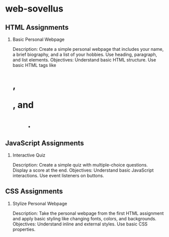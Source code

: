 # web-sovellus

## HTML Assignments
1. Basic Personal Webpage

    Description: Create a simple personal webpage that includes your name, a brief biography, and a list of your hobbies. Use heading, paragraph, and list elements.
    Objectives:
        Understand basic HTML structure.
        Use basic HTML tags like <h1>, <p>, and <ul>.

## JavaScript Assignments
1. Interactive Quiz

    Description: Create a simple quiz with multiple-choice questions. Display a score at the end.
    Objectives:
        Understand basic JavaScript interactions.
        Use event listeners on buttons.

## CSS Assignments
1. Stylize Personal Webpage

    Description: Take the personal webpage from the first HTML assignment and apply basic styling like changing fonts, colors, and backgrounds.
    Objectives:
        Understand inline and external styles.
        Use basic CSS properties.

